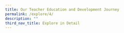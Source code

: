 ```yaml
---
title: Our Teacher Education and Development Journey
permalink: /explore/4/
description: ""
third_nav_title: Explore in Detail
---
```

